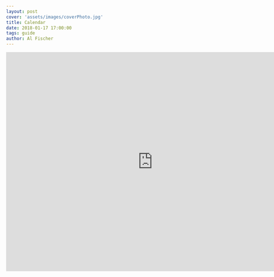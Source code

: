 ```yaml
---
layout: post
cover: 'assets/images/coverPhoto.jpg'
title: Calendar
date: 2018-01-17 17:00:00
tags: guide
author: Al Fischer
---
```


<iframe src="https://calendar.google.com/calendar/embed?src=8gpfeps8gdcfagqubgbcndv2bc%40group.calendar.google.com&ctz=America%2FNew_York" style="border: 0" width="800" height="600" frameborder="0" scrolling="no"></iframe>